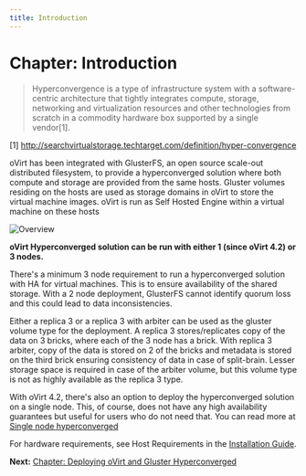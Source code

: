 ```yaml
---
title: Introduction
---
```


# Chapter: Introduction

> Hyperconvergence is a type of infrastructure system with a software-centric architecture that tightly integrates compute, storage, networking and virtualization resources and other technologies from scratch in a commodity hardware box supported by a single vendor[1].

[1] http://searchvirtualstorage.techtarget.com/definition/hyper-convergence

oVirt has been integrated with GlusterFS, an open source scale-out distributed filesystem, to provide a hyperconverged solution where both compute and storage are provided from the same hosts. Gluster volumes residing on the hosts are used as storage domains in oVirt to store the virtual machine images. oVirt is run as Self Hosted Engine within a virtual machine on these hosts

![Overview](/images/gluster-hyperconverged/hc-arch.png)

**oVirt Hyperconverged solution can be run with either 1 (since oVirt 4.2) or 3 nodes.**

There's a minimum 3 node requirement to run a hyperconverged solution with HA for virtual machines. This is to ensure availability of the shared storage. With a 2 node deployment, GlusterFS cannot identify quorum loss and this could lead to data inconsistencies.

Either a replica 3 or a replica 3 with arbiter can be used as the gluster volume type for the deployment.
A replica 3 stores/replicates copy of the data on 3 bricks, where each of the 3 node has a brick. With replica 3 arbiter, copy of the data is stored on 2 of the bricks and metadata is stored on the third brick ensuring consistency of data in case of split-brain. Lesser storage space is required in case of the arbiter volume, but this volume type is not as highly available as the replica 3 type.

With oVirt 4.2, there's also an option to deploy the hyperconverged solution on a single node. This, of course, does not have any high availability guarantees but useful for users who do not need that. You can read more at [Single node hyperconverged](/documentation/gluster-hyperconverged/chap-Single_node_hyperconverged.html)

For hardware requirements, see Host Requirements in the [Installation Guide](/documentation/installing_ovirt_as_a_self-hosted_engine_using_the_command_line/#host-requirements).

**Next:** [Chapter: Deploying oVirt and Gluster Hyperconverged](chap-Deploying_Hyperconverged.html)
